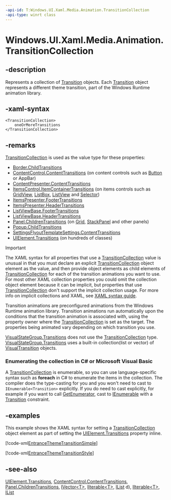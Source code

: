 ```yaml
---
-api-id: T:Windows.UI.Xaml.Media.Animation.TransitionCollection
-api-type: winrt class
---
```


<!-- Class syntax.
public class TransitionCollection : Windows.Foundation.Collections.IIterable<Windows.UI.Xaml.Media.Animation.Transition>, Windows.Foundation.Collections.IVector<Windows.UI.Xaml.Media.Animation.Transition>
-->

# Windows.UI.Xaml.Media.Animation.TransitionCollection

## -description
Represents a collection of [Transition](transition.md) objects. Each [Transition](transition.md) object represents a different theme transition, part of the Windows Runtime animation library.

## -xaml-syntax
```xaml
<TransitionCollection>
    oneOrMoreTransitions
</TransitionCollection>
```


## -remarks
[TransitionCollection](transitioncollection.md) is used as the value type for these properties:
+ [Border.ChildTransitions](../windows.ui.xaml.controls/border_childtransitions.md)
+ [ContentControl.ContentTransitions](../windows.ui.xaml.controls/contentcontrol_contenttransitions.md) (on content controls such as [Button](../windows.ui.xaml.controls/button.md) or AppBar)
+ [ContentPresenter.ContentTransitions](../windows.ui.xaml.controls/contentpresenter_contenttransitionsproperty.md)
+ [ItemsControl.ItemContainerTransitions](../windows.ui.xaml.controls/itemscontrol_itemcontainertransitions.md) (on items controls such as [GridView](../windows.ui.xaml.controls/gridview.md), [ListBox](../windows.ui.xaml.controls/listbox.md), [ListView](../windows.ui.xaml.controls/listview.md) and [Selector](../windows.ui.xaml.controls.primitives/selector.md))
+ [ItemsPresenter.FooterTransitions](../windows.ui.xaml.controls/itemspresenter_footertransitions.md)
+ [ItemsPresenter.HeaderTransitions](../windows.ui.xaml.controls/itemspresenter_headertransitions.md)
+ [ListViewBase.FooterTransitions](../windows.ui.xaml.controls/listviewbase_footertransitions.md)
+ [ListViewBase.HeaderTransitions](../windows.ui.xaml.controls/listviewbase_headertransitions.md)
+ [Panel.ChildrenTransitions](../windows.ui.xaml.controls/panel_childrentransitions.md) (on [Grid](../windows.ui.xaml.controls/grid.md), [StackPanel](../windows.ui.xaml.controls/stackpanel.md) and other panels)
+ [Popup.ChildTransitions](../windows.ui.xaml.controls.primitives/popup_childtransitions.md)
+ [SettingsFlyoutTemplateSettings.ContentTransitions](../windows.ui.xaml.controls.primitives/settingsflyouttemplatesettings_contenttransitions.md)
+ [UIElement.Transitions](../windows.ui.xaml/uielement_transitions.md) (on hundreds of classes)




> [!IMPORTANT]
> The XAML syntax for all properties that use a [TransitionCollection](transitioncollection.md) value is unusual in that you must declare an explicit [TransitionCollection](transitioncollection.md) object element as the value, and then provide object elements as child elements of [TransitionCollection](transitioncollection.md) for each of the transition animations you want to use. For most other XAML collection properties you could omit the collection object element because it can be implicit, but properties that use [TransitionCollection](transitioncollection.md) don't support the implicit collection usage. For more info on implicit collections and XAML, see [XAML syntax guide](http://msdn.microsoft.com/library/a57fe7b4-9947-4aa0-bc99-5fe4686b611d).

Transition animations are preconfigured animations from the Windows Runtime animation library. Transition animations run automatically upon the conditions that the transition animation is associated with, using the property owner where the [TransitionCollection](transitioncollection.md) is set as the target. The properties being animated vary depending on which transition you use. 
<!--For more info, see Transition animations and theme animations.-->

[VisualStateGroup.Transitions](../windows.ui.xaml/visualstategroup_transitions.md) does not use the [TransitionCollection](transitioncollection.md) type. [VisualStateGroup.Transitions](../windows.ui.xaml/visualstategroup_transitions.md) uses a built-in collection(list or vector) of [VisualTransition](../windows.ui.xaml/visualtransition.md) objects.


<!--Begin NET note for IEnumerable support-->
### Enumerating the collection in C# or Microsoft Visual Basic

A [TransitionCollection](transitioncollection.md) is enumerable, so you can use language-specific syntax such as **foreach** in C# to enumerate the items in the collection. The compiler does the type-casting for you and you won't need to cast to `IEnumerable<Transition>` explicitly. If you do need to cast explicitly, for example if you want to call [GetEnumerator](https://docs.microsoft.com/dotnet/api/system.collections.ienumerable.getenumerator), cast to [IEnumerable<T>](https://docs.microsoft.com/dotnet/api/system.collections.generic.ienumerable-1) with a [Transition](transition.md) constraint.


<!--End NET note for IEnumerable support-->

## -examples
This example shows the XAML syntax for setting a [TransitionCollection](transitioncollection.md) object element as part of setting the [UIElement.Transitions](../windows.ui.xaml/uielement_transitions.md) property inline.



[!code-xml[EntranceThemeTransitionSimple](../windows.ui.xaml.media.animation/code/EntranceThemeTransition/csharp/BlankPage.xaml#SnippetEntranceThemeTransitionSimple)]



[!code-xml[EntranceThemeTransitionStyle](../windows.ui.xaml/code/EntranceThemeTransitionStyle/csharp/BlankPage.xaml#SnippetEntranceThemeTransitionStyle)]

## -see-also
[UIElement.Transitions](../windows.ui.xaml/uielement_transitions.md), [ContentControl.ContentTransitions](../windows.ui.xaml.controls/contentcontrol_contenttransitions.md), [Panel.ChildrenTransitions](../windows.ui.xaml.controls/panel_childrentransitions.md), [IVector&lt;T&gt;](../windows.foundation.collections/ivector_1.md), [IIterable&lt;T&gt;](../windows.foundation.collections/iiterable_1.md), [IList<T>](https://docs.microsoft.com/dotnet/api/system.collections.generic.ilist-1)
d), [IIterable&lt;T&gt;](../windows.foundation.collections/iiterable_1.md), [IList<T>](https://docs.microsoft.com/dotnet/api/system.collections.generic.ilist-1)